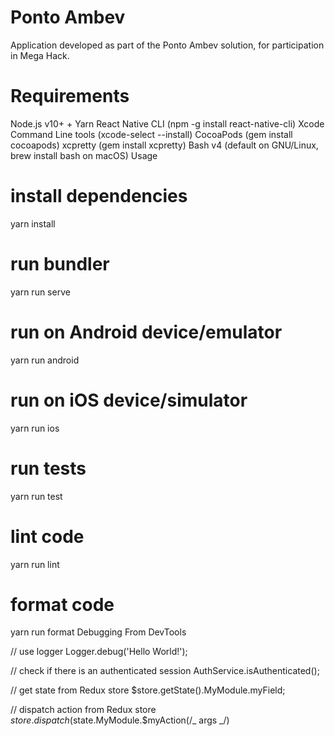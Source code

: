 # Ponto Ambev

Application developed as part of the Ponto Ambev solution, for participation in Mega Hack.

# Requirements

Node.js v10+ + Yarn
React Native CLI (npm -g install react-native-cli)
Xcode Command Line tools (xcode-select --install)
CocoaPods (gem install cocoapods)
xcpretty (gem install xcpretty)
Bash v4 (default on GNU/Linux, brew install bash on macOS)
Usage

# install dependencies

yarn install

# run bundler

yarn run serve

# run on Android device/emulator

yarn run android

# run on iOS device/simulator

yarn run ios

# run tests

yarn run test

# lint code

yarn run lint

# format code

yarn run format
Debugging
From DevTools

// use logger
Logger.debug('Hello World!');

// check if there is an authenticated session
AuthService.isAuthenticated();

// get state from Redux store
\$store.getState().MyModule.myField;

// dispatch action from Redux store
$store.dispatch($state.MyModule.\$myAction(/_ args _/)
